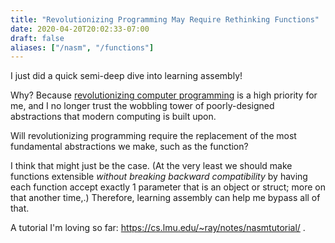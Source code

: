 ```yaml
---
title: "Revolutionizing Programming May Require Rethinking Functions"
date: 2020-04-20T20:02:33-07:00
draft: false
aliases: ["/nasm", "/functions"]
---
```


I just did a quick semi-deep dive into learning assembly!

Why? Because [revolutionizing computer programming](https://revolutionize.dev/)
is a high priority for me, and I no longer trust the wobbling tower of
poorly-designed abstractions that modern computing is built upon.

Will revolutionizing programming require the replacement of the most
fundamental abstractions we make, such as the function?

I think that might just be the case. (At the very least we should make
functions extensible _without breaking backward compatibility_ by
having each function accept exactly 1 parameter that is an object or
struct; more on that another time,.) Therefore, learning assembly can
help me bypass all of that.

A tutorial I'm loving so far: https://cs.lmu.edu/~ray/notes/nasmtutorial/ .
